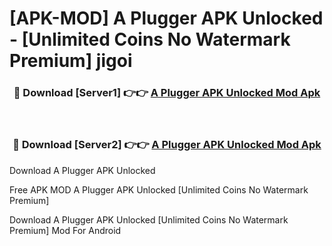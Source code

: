 # [APK-MOD] A Plugger APK Unlocked - [Unlimited Coins No Watermark Premium] jigoi



<div align="center">
<h3>🔴 Download [Server1] 👉👉 <a href="https://momento.my/?title=A_Plugger_APK_Unlocked">A Plugger APK Unlocked Mod Apk</a></h3><br>

<h3>🔴 Download [Server2] 👉👉 <a href="https://momento.my/?title=A_Plugger_APK_Unlocked">A Plugger APK Unlocked Mod Apk</a></h3>
</div>



Download A Plugger APK Unlocked 

Free APK MOD A Plugger APK Unlocked [Unlimited Coins No Watermark Premium]

Download A Plugger APK Unlocked [Unlimited Coins No Watermark Premium] Mod For Android
